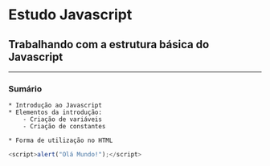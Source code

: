 <!-- mark down -> linguagem utilizada para criar os elementos do read me -->

# Estudo Javascript

## Trabalhando com a estrutura básica do Javascript

---

### Sumário

    * Introdução ao Javascript
    * Elementos da introdução:
        - Criação de variáveis
        - Criação de constantes

    * Forma de utilização no HTML

```javascript
<script>alert("Olá Mundo!");</script>
```
